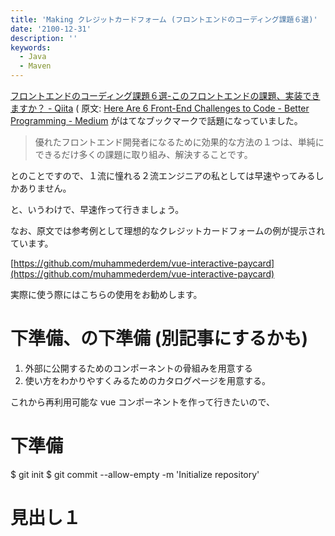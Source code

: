 ```yaml
---
title: 'Making クレジットカードフォーム (フロントエンドのコーディング課題６選)'
date: '2100-12-31'
description: ''
keywords:
  - Java
  - Maven
---
```


[フロントエンドのコーディング課題６選-このフロントエンドの課題、実装できますか？ - Qiita](https://qiita.com/baby-degu/items/d68e52a0727248ba2750)
( 原文: [Here Are 6 Front-End Challenges to Code - Better Programming - Medium](https://medium.com/better-programming/here-are-6-frontend-challenges-to-code-9952190c97cc)
がはてなブックマークで話題になっていました。

> 優れたフロントエンド開発者になるために効果的な方法の１つは、単純にできるだけ多くの課題に取り組み、解決することです。

とのことですので、１流に憧れる２流エンジニアの私としては早速やってみるしかありません。

と、いうわけで、早速作って行きましょう。

なお、原文では参考例として理想的なクレジットカードフォームの例が提示されています。

[https://github.com/muhammederdem/vue-interactive-paycard](https://github.com/muhammederdem/vue-interactive-paycard)

実際に使う際にはこちらの使用をお勧めします。

下準備、の下準備 (別記事にするかも)
====

1. 外部に公開するためのコンポーネントの骨組みを用意する
2. 使い方をわかりやすくみるためのカタログページを用意する。

これから再利用可能な vue コンポーネントを作って行きたいので、


下準備
====

$ git init
$ git commit --allow-empty -m 'Initialize repository'


見出し１
====

